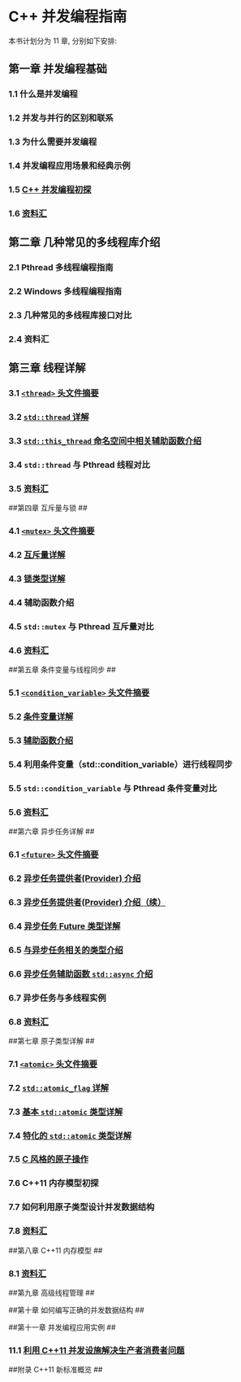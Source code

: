 ﻿# C++ 并发编程指南 #
本书计划分为 11 章, 分别如下安排:

## 第一章 并发编程基础 ##

### 1.1 什么是并发编程 ###
### 1.2 并发与并行的区别和联系 ###
### 1.3 为什么需要并发编程 ###
### 1.4 并发编程应用场景和经典示例 ###
### 1.5 [C++ 并发编程初探](https://github.com/forhappy/A-Detailed-Cplusplus-Concurrency-Tutorial/blob/master/zh/chapter1-Introduction/Cplusplus-Concurrency-Introduction.md) ###
### 1.6 [资料汇](https://github.com/forhappy/A-Detailed-Cplusplus-Concurrency-Tutorial/blob/master/zh/chapter1-Introduction/web-resources.md) ###


## 第二章 几种常见的多线程库介绍 ##

### 2.1 Pthread 多线程编程指南 ###

### 2.2 Windows 多线程编程指南 ###

### 2.3 几种常见的多线程库接口对比 ###

### 2.4 资料汇 ###


## 第三章 线程详解 ##

### 3.1 [`<thread>` 头文件摘要](https://github.com/forhappy/A-Detailed-Cplusplus-Concurrency-Tutorial/blob/master/zh/chapter3-Thread/Introduction-to-Thread.md#thread-%E5%A4%B4%E6%96%87%E4%BB%B6%E6%91%98%E8%A6%81) ###

### 3.2 [`std::thread` 详解](https://github.com/forhappy/A-Detailed-Cplusplus-Concurrency-Tutorial/blob/master/zh/chapter3-Thread/Introduction-to-Thread.md#stdthread-%E8%AF%A6%E8%A7%A3) ###

### 3.3 [`std::this_thread` 命名空间中相关辅助函数介绍](https://github.com/forhappy/A-Detailed-Cplusplus-Concurrency-Tutorial/blob/master/zh/chapter3-Thread/Introduction-to-Thread.md#stdthis_thread-%E5%91%BD%E5%90%8D%E7%A9%BA%E9%97%B4%E4%B8%AD%E7%9B%B8%E5%85%B3%E8%BE%85%E5%8A%A9%E5%87%BD%E6%95%B0%E4%BB%8B%E7%BB%8D) ###

### 3.4 `std::thread` 与 Pthread 线程对比 ###

### 3.5 [资料汇](https://github.com/forhappy/A-Detailed-Cplusplus-Concurrency-Tutorial/blob/master/zh/chapter3-Thread/web-resources.md "资料汇") ###


##第四章 互斥量与锁 ##

### 4.1 [`<mutex>` 头文件摘要](https://github.com/forhappy/A-Detailed-Cplusplus-Concurrency-Tutorial/blob/master/zh/chapter4-Mutex/4.1%20Mutex-header-synopsis.md) ###

### 4.2 [互斥量详解](https://github.com/forhappy/A-Detailed-Cplusplus-Concurrency-Tutorial/blob/master/zh/chapter4-Mutex/4.2%20Mutex-tutorial.md) ###

### 4.3 [锁类型详解](https://github.com/forhappy/A-Detailed-Cplusplus-Concurrency-Tutorial/blob/master/zh/chapter4-Mutex/4.3%20Lock-tutorial.md) ###

### 4.4 辅助函数介绍 ###

### 4.5 `std::mutex` 与 Pthread 互斥量对比 ###

### 4.6 [资料汇](https://github.com/forhappy/A-Detailed-Cplusplus-Concurrency-Tutorial/blob/master/zh/chapter4-Mutex/web-resources.md) ###


##第五章 条件变量与线程同步 ##

### 5.1 [`<condition_variable>` 头文件摘要](https://github.com/forhappy/A-Detailed-Cplusplus-Concurrency-Tutorial/blob/master/zh/chapter5-Condition-Variable/5.1%20Condition-variable%20header%20synopsis.md) ###

### 5.2 [条件变量详解](https://github.com/forhappy/A-Detailed-Cplusplus-Concurrency-Tutorial/blob/master/zh/chapter5-Condition-Variable/5.2%20Condition-variable-tutorial.md) ###

### 5.3 [辅助函数介绍](https://github.com/forhappy/A-Detailed-Cplusplus-Concurrency-Tutorial/blob/master/zh/chapter5-Condition-Variable/5.3%20Auxiliary-function.md) ###

### 5.4 利用条件变量（std::condition_variable）进行线程同步 ###

### 5.5 `std::condition_variable` 与 Pthread 条件变量对比 ###

### 5.6 [资料汇](https://github.com/forhappy/A-Detailed-Cplusplus-Concurrency-Tutorial/blob/master/zh/chapter5-Condition-Variable/web-resources.md) ###


##第六章 异步任务详解 ##

### 6.1 [`<future>` 头文件摘要](https://github.com/forhappy/A-Detailed-Cplusplus-Concurrency-Tutorial/blob/master/zh/chapter6-Future/6.1%20Future-header-synopsis.md) ###

### 6.2 [异步任务提供者(Provider) 介绍](https://github.com/forhappy/A-Detailed-Cplusplus-Concurrency-Tutorial/blob/master/zh/chapter6-Future/6.2%20Providers-tutorial.md) ###

### 6.3 [异步任务提供者(Provider) 介绍（续）](https://github.com/forhappy/A-Detailed-Cplusplus-Concurrency-Tutorial/blob/master/zh/chapter6-Future/6.3%20Providers-tutorial-2.md) ###

### 6.4 [异步任务 Future 类型详解](https://github.com/forhappy/A-Detailed-Cplusplus-Concurrency-Tutorial/blob/master/zh/chapter6-Future/6.4%20Future-tutorial.md) ###

### 6.5 [与异步任务相关的类型介绍](https://github.com/forhappy/A-Detailed-Cplusplus-Concurrency-Tutorial/blob/master/zh/chapter6-Future/6.5%20Auxiliary-types.md) ###

### 6.6 [异步任务辅助函数 `std::async` 介绍](https://github.com/forhappy/A-Detailed-Cplusplus-Concurrency-Tutorial/blob/master/zh/chapter6-Future/6.6%20Auxiliary-function.md) ###

### 6.7 异步任务与多线程实例 ###

### 6.8 [资料汇](https://github.com/forhappy/A-Detailed-Cplusplus-Concurrency-Tutorial/blob/master/zh/chapter6-Future/web-resources.md) ###


##第七章 原子类型详解  ##

### 7.1 [`<atomic>` 头文件摘要](https://github.com/forhappy/A-Detailed-Cplusplus-Concurrency-Tutorial/blob/master/zh/chapter7-Atomic/7.1%20Atomic-header-synopsis.md) ###

### 7.2 [`std::atomic_flag` 详解](https://github.com/forhappy/A-Detailed-Cplusplus-Concurrency-Tutorial/blob/master/zh/chapter7-Atomic/7.2%20Atomic-flag-tutorial.md) ###

### 7.3 [基本 `std::atomic` 类型详解](https://github.com/forhappy/A-Detailed-Cplusplus-Concurrency-Tutorial/blob/master/zh/chapter7-Atomic/7.3%20Atomic-tutorial.md) ###

### 7.4 [特化的 `std::atomic` 类型详解](https://github.com/forhappy/A-Detailed-Cplusplus-Concurrency-Tutorial/blob/master/zh/chapter7-Atomic/7.4%20Atomic-tutorial2.md) ###

### 7.5 [C 风格的原子操作](https://github.com/forhappy/A-Detailed-Cplusplus-Concurrency-Tutorial/blob/master/zh/chapter7-Atomic/7.5%20C-style-atomic.md) ###

### 7.6 C++11 内存模型初探 ###

### 7.7 如何利用原子类型设计并发数据结构 ###

### 7.8 [资料汇](https://github.com/forhappy/A-Detailed-Cplusplus-Concurrency-Tutorial/blob/master/zh/chapter7-Atomic/web-resources.md) ###


##第八章 C++11 内存模型 ##

### 8.1 [资料汇](https://github.com/forhappy/A-Detailed-Cplusplus-Concurrency-Tutorial/blob/master/zh/chapter8-Memory-Order/web-resources.md "C++11 内存模型资料汇") ###


##第九章 高级线程管理 ##


##第十章 如何编写正确的并发数据结构 ##


##第十一章 并发编程应用实例 ##

### 11.1 [利用 C++11 并发设施解决生产者消费者问题](https://github.com/forhappy/A-Detailed-Cplusplus-Concurrency-Tutorial/blob/master/zh/chapter11-Application/11.1%20Producer-Consumer-solution.md "如何利用 C++11 并发设施解决生产者消费者问题") ###


##附录 C++11 新标准概览 ##